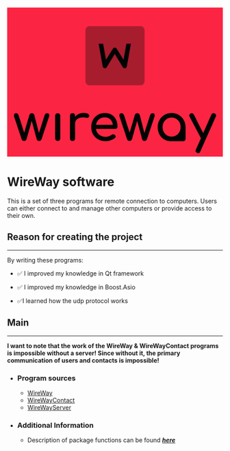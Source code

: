 ![icon](icon.png)

# __WireWay software__

This is a set of three programs for remote connection to computers. Users can either connect to and manage other computers or provide access to their own.

## __Reason for creating the project__
---
By writing these programs:

+ :white_check_mark: I improved my knowledge in Qt framework

+ :white_check_mark: I improved my knowledge in Boost.Asio

+ :white_check_mark:I learned how the udp protocol works

## __Main__
---

__I want to note that the work of the WireWay & WireWayContact programs is impossible without a server! Since without it, the primary communication of users and contacts is impossible!__

+ ### __Program sources__
  + [WireWay](https://github.com/RePlay-h/WireWay)
  + [WireWayContact](https://github.com/RePlay-h/WireWayContact)
  + [WireWayServer](https://github.com/RePlay-h/WireWayServer)
  

+ ### __Additional Information__
  + Description of package functions can be found [___here___](https://github.com/RePlay-h/WireWay-packets)
